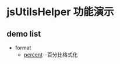 # jsUtilsHelper 功能演示

## demo list

+ format
  + [percent](https://jesonhu.github.io/js-utils-helper/demo/format/percent.html)--百分比格式化